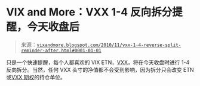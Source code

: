 <!--yml

category: 未分类

date: 2024-05-18 16:59:11

-->

# VIX and More：VXX 1-4 反向拆分提醒，今天收盘后

> 来源：[`vixandmore.blogspot.com/2010/11/vxx-1-4-reverse-split-reminder-after.html#0001-01-01`](http://vixandmore.blogspot.com/2010/11/vxx-1-4-reverse-split-reminder-after.html#0001-01-01)

只是一个快速提醒，每个人都喜欢的 VIX ETN，[VXX](http://vixandmore.blogspot.com/search/label/VXX)，将在今天收盘时进行 1-4 反向拆分。当然，任何 VXX 头寸的净值都不会受到影响，因为拆分只会改变 ETN 或[VXX 期权](http://vixandmore.blogspot.com/search/label/VXX%20options)的持仓单位。
